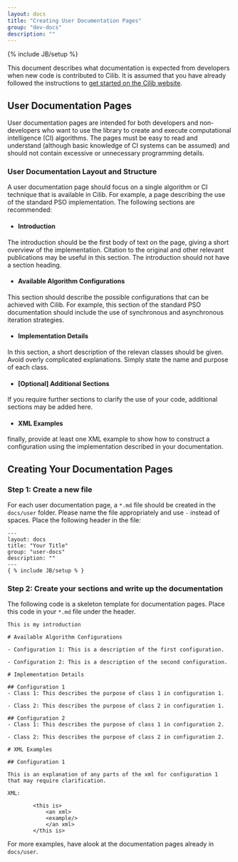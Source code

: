 ```yaml
---
layout: docs
title: "Creating User Documentation Pages"
group: "dev-docs"
description: ""
---
```

{% include JB/setup %}

This document describes what documentation is expected from developers when new code is contributed to Cilib. It is assumed that you have already followed the instructions to [get started on the Cilib website](website-configuration.html).

## User Documentation Pages
User documentation pages are intended for both developers and non-developers who want to use the library to create and execute computational intelligence (CI) algorithms. The pages must be easy to read and understand (although basic knowledge of CI systems can be assumed) and should not contain excessive or unnecessary programming details.

### User Documentation Layout and Structure
A user documentation page should focus on a single algorithm or CI technique that is available in Cilib. For example, a page describing the use of the standard PSO implementation. The following sections are recommended:

* #### Introduction
The introduction should be the first body of text on the page, giving a short overview of the implementation. Citation to the original and other relevant publications may be useful in this section. The introduction should not have a section heading.

* #### Available Algorithm Configurations
This section should describe the possible configurations that can be achieved with Cilib. For example, this section of the standard PSO documentation should include the use of synchronous and asynchronous iteration strategies.

* #### Implementation Details
In this section, a short description of the relevan classes should be given. Avoid overly complicated explanations. Simply state the name and purpose of each class.

* #### [Optional] Additional Sections
If you require further sections to clarify the use of your code, additional sections may be added here.

* #### XML Examples
finally, provide at least one XML example to show how to construct a configuration using the implementation described in your documentation.

## Creating Your Documentation Pages

### Step 1: Create a new file
For each user documentation page, a `*.md` file should be created in the `docs/user` folder. Please name the file appropriately and use `-` instead of spaces. Place the following header in the file:

	---
	layout: docs
	title: "Your Title"
	group: "user-docs"
	description: ""
	---
	{ % include JB/setup % }

### Step 2: Create your sections and write up the documentation
The following code is a skeleton template for documentation pages. Place this code in your `*.md` file under the header.

	This is my introduction

	# Available Algorithm Configurations

	- Configuration 1: This is a description of the first configuration.
		
	- Configuration 2: This is a description of the second configuration.

	# Implementation Details

	## Configuration 1
	- Class 1: This describes the purpose of class 1 in configuration 1.
		
	- Class 2: This describes the purpose of class 2 in configuration 1.

	## Configuration 2
	- Class 1: This describes the purpose of class 1 in configuration 2.
		
	- Class 2: This describes the purpose of class 2 in configuration 2.

	# XML Examples

	## Configuration 1

	This is an explanation of any parts of the xml for configuration 1 that may require clarification.

	XML:

			<this is>
			    <an xml>
				<example/>
			    </an xml>
			</this is>

For more examples, have alook at the documentation pages already in `docs/user`.
